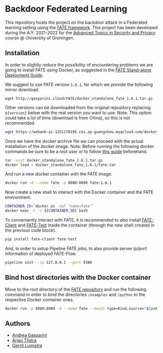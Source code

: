 # Backdoor Federated Learning

This repository hosts the project on the backdoor attack in a Federated learning setting using the [FATE framework](https://github.com/FederatedAI/FATE).
This project has been developed during the A.Y. 2021-2022 for the [Advanced Topics in Security and Privacy](https://gitlab.com/atsp2021) course @ University of Groningen.

## Installation

In order to slightly reduce the possibility of encountering problems we are going to install FATE using Docker, as suggested in the [FATE Stand-alone Deployment Guide](https://github.com/FederatedAI/FATE/blob/master/standalone-deploy/README.md).

We suggest to use FATE version `1.6.1`, for which we provide the following mirror download.

```
wget http://gasparini.cloud/FATE/docker_standalone_fate_1.6.1.tar.gz
```

Other versions can be downloaded from the original repository replacing `${version}` below with the real version you want to use.
Note: This option could take a lot of time (download is from China), so this is not recommended.

```bash
wget https://webank-ai-1251170195.cos.ap-guangzhou.myqcloud.com/docker_standalone_fate_${version}.tar.gz
```

Once we have the docker archive file we can proceed with the actual installation of the docker image.
Note: Before running the following docker commands be sure to be a root user or to follow [this guide](https://docs.docker.com/engine/install/linux-postinstall/) beforehand.

```bash
tar -xzvf docker_standalone_fate_1.6.1.tar.gz
docker load < docker_standalone_fate_1.6.1/fate.tar
```

And run a new docker container with the FATE image.

```bash
docker run -d --name fate -p 8080:8080 fate:1.6.1
```

Now create a new shell to interact with the Docker container and the FATE environment.

```bash
CONTAINER_ID=`docker ps -aqf "name=fate"`
docker exec -t -i ${CONTAINER_ID} bash
```

To conveniently interact with FATE, it is recommended to also install [FATE-Client](https://github.com/FederatedAI/FATE/blob/master/python/fate_client) and [FATE-Test](https://github.com/FederatedAI/FATE/blob/master/python/fate_test) inside the container (through the new shell created in the previous code block).

```bash
pip install fate-client fate-test
```

And, in order to setup Pipeline FATE jobs, to also provide server ip/port information of deployed FATE-Flow.

```bash
pipeline init --ip 127.0.0.1 --port 9380
```

## Bind host directories with the Docker container

Move to the root directory of the [FATE repository](https://github.com/FederatedAI/FATE) and run the following command in order to bind the directories `/examples` and `/python` to the respective Docker container ones.

```bash
docker run -p 8080:8080 -d --name fate --mount type=bind,source="$(pwd)/examples,target=/fate/examples" --mount type=bind,source="$(pwd)/python,target=/fate/python" fate:1.6.1
```

## Authors

- [Andrea Gasparini](https://github.com/andrea-gasparini)
- [Arjan Tilstra](https://github.com/ArjanTilstra)
- [Gerrit Luimstra](https://github.com/GerritLuimstra)
